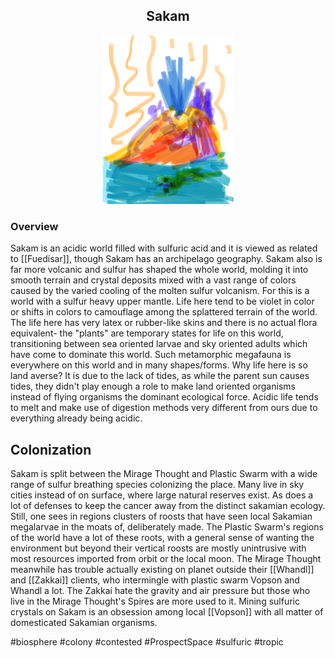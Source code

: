 <h2 align="center">Sakam
</h2>
<p align="center">
<img src="https://github.com/Insculpo/Sandbox_Galaxy/blob/Galactic/Stellar_Abyss_Setting_Bible/Photo_Directory/Sakam.png" width="210" height="270">
</p>

### Overview

Sakam is an acidic world filled with sulfuric acid and it is viewed as related to [[Fuedisar]], though Sakam has an archipelago geography.  Sakam also is far more volcanic and sulfur has shaped the whole world, molding it into smooth terrain and crystal deposits mixed with a vast range of colors caused by the varied cooling of the molten sulfur volcanism.  For this is a world with a sulfur heavy upper mantle.  Life here tend to be violet in color or shifts in colors to camouflage among the splattered terrain of the world.  The life here has very latex or rubber-like skins and there is no actual flora equivalent- the "plants" are temporary states for life on this world, transitioning between sea oriented larvae and sky oriented adults which have come to dominate this world.  Such metamorphic megafauna is everywhere on this world and in many shapes/forms.  Why life here is so land averse?  It is due to the lack of tides, as while the parent sun causes tides, they didn't play enough a role to make land oriented organisms instead of flying organisms the dominant ecological force.   Acidic life tends to melt and make use of digestion methods very different from ours due to everything already being acidic.   

## Colonization

Sakam is split between the Mirage Thought and Plastic Swarm with a wide range of sulfur breathing species colonizing the place.  Many live in sky cities instead of on surface, where large natural reserves exist.  As does a lot of defenses to keep the cancer away from the distinct sakamian ecology.  Still, one sees in regions clusters of roosts that have seen local Sakamian megalarvae in the moats of, deliberately made.  The Plastic Swarm's regions of the world have a lot of these roots, with a general sense of wanting the environment but beyond their vertical roosts are mostly unintrusive with most resources imported from orbit or the local moon.  The Mirage Thought meanwhile has trouble actually existing on planet outside their [[Whandl]] and [[Zakkai]] clients, who intermingle with plastic swarm Vopson and Whandl a lot.  The Zakkai hate the gravity and air pressure but those who live in the Mirage Thought's Spires are more used to it.  Mining sulfuric crystals on Sakam is an obsession among local [[Vopson]] with all matter of domesticated Sakamian organisms.

#biosphere 
#colony 
#contested 
#ProspectSpace 
#sulfuric 
#tropic 